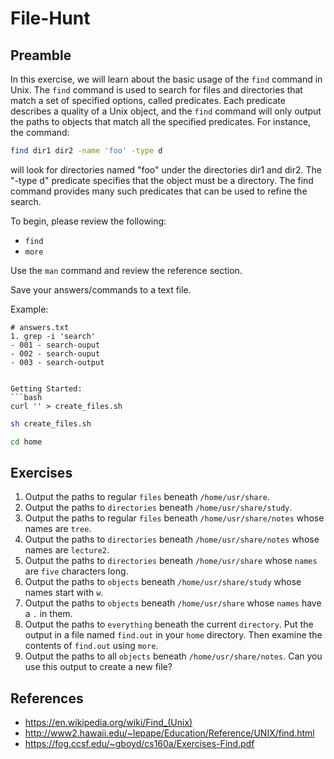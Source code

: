 # File-Hunt

## Preamble 
   In this exercise, we will learn about the basic usage of the `find`
   command in Unix. The `find` command is used to search for files and
   directories that match a set of specified options, called
   predicates. Each predicate describes a quality of a Unix object,
   and the `find` command will only output the paths to objects that
   match all the specified predicates. For instance, the command:
   
   ```bash
   find dir1 dir2 -name 'foo' -type d
   ```
   
   will look for directories named "foo" under the directories dir1
   and dir2. The "-type d" predicate specifies that the object must be
   a directory. The find command provides many such predicates that
   can be used to refine the search.
   
   To begin, please review the following: 
   - `find`
   - `more`
   
   Use the `man` command and review the reference section. 
   
   Save your answers/commands to a text file.

   Example:
   ```text
   # answers.txt
   1. grep -i 'search'
   - 001 - search-ouput
   - 002 - search-ouput
   - 003 - search-output
   
   
   Getting Started:
   ```bash
   curl '' > create_files.sh
   ```
   
   ```bash
   sh create_files.sh
   ```
   
   ```bash
   cd home
   ```

## Exercises 

1. Output the paths to regular `files` beneath `/home/usr/share`.
2. Output the paths to `directories` beneath `/home/usr/share/study`.
3. Output the paths to regular `files` beneath `/home/usr/share/notes` whose names are `tree`.
4. Output the paths to `directories` beneath `/home/usr/share/notes` whose names are `lecture2`.
5. Output the paths to `directories` beneath `/home/usr/share` whose `names` are `five` characters long.
6. Output the paths to `objects` beneath `/home/usr/share/study` whose names start with `w`.
7. Output the paths to `objects` beneath `/home/usr/share` whose
   `names` have a `.` in them.
8. Output the paths to `everything` beneath the current `directory`. Put the output in a file named `find.out` in your `home` directory. Then examine the contents of `find.out` using `more`.
9. Output the paths to all `objects` beneath `/home/usr/share/notes`. Can you use this output to create a new file?

## References 
+ https://en.wikipedia.org/wiki/Find_(Unix)
+ http://www2.hawaii.edu/~lepape/Education/Reference/UNIX/find.html
+ https://fog.ccsf.edu/~gboyd/cs160a/Exercises-Find.pdf
